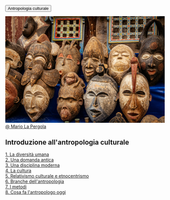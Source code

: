 <link rel="stylesheet" href="../assets/style.css">


<button class="button orange">Antropologia culturale</button> 

![](../immagini/mario-la-pergola-U6qZ22_YgoI-unsplash.jpg)
[@ Mario La Pergola](https://unsplash.com/it/foto/maschera-di-legno-marrone-su-tessuto-blu-U6qZ22_YgoI)

## Introduzione all'antropologia culturale
[1. La diversità umana](introduzione.md#la-diversità-umana)  
[2. Una domanda antica](introduzione.md#una-domanda-antica)  
[3. Una disciplina moderna](introduzione.md#una-disciplina-moderna)  
[4. La cultura](introduzione.md#la-cultura)  
[5. Relativismo culturale e etnocentrismo](introduzione.md#relativismo-culturale-e-etnocentrismo)  
[6. Branche dell'antropologia](introduzione.md#branche-dellantropologia)  
[7. I metodi](introduzione.md#i-metodi)  
[8. Cosa fa l'antropologo oggi](introduzione.md#cosa-fa-lantropologo-oggi)  
